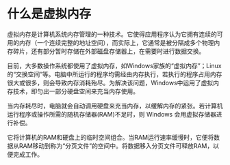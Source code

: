 # 什么是虚拟内存
虚拟内存是计算机系统内存管理的一种技术。它使得应用程序认为它拥有连续的可用的内存（一个连续完整的地址空间），而实际上，它通常是被分隔成多个物理内存碎片，还有部分暂时存储在外部磁盘存储器上，在需要时进行数据交换。

目前，大多数操作系统都使用了虚拟内存，如Windows家族的“虚拟内存”；Linux的“交换空间”等。电脑中所运行的程序均需经由内存执行，若执行的程序占用内存很大或很多，则会导致内存消耗殆尽。为解决该问题，Windows中运用了虚拟内存技术，即匀出一部分硬盘空间来充当内存使用。

当内存耗尽时，电脑就会自动调用硬盘来充当内存，以缓解内存的紧张。若计算机运行程序或操作所需的随机存储器(RAM)不足时，则 Windows 会用虚拟存储器进行补偿。

它将计算机的RAM和硬盘上的临时空间组合。当RAM运行速率缓慢时，它便将数据从RAM移动到称为“分页文件”的空间中。将数据移入分页文件可释放RAM，以便完成工作。